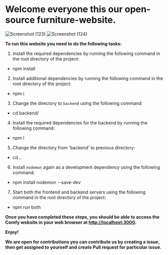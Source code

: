 ﻿# Welcome everyone this our open-source furniture-website.
![Screenshot (123)](https://user-images.githubusercontent.com/108757431/223523858-1d5ababb-e6fc-49b5-9c73-5c640309310f.png)
![Screenshot (124)](https://user-images.githubusercontent.com/108757431/223523951-10998606-12ee-4c49-8aab-a6797a788db1.png)



**To run this website you need to do the following tasks:**

1. Install the required dependencies by running the following command in the root directory of the project:

* npm install 


2. Install additional dependencies by running the following command in the root directory of the project:

* npm i 


3. Change the directory to `backend` using the following command:

* cd backend/ 


4. Install the required dependencies for the backend by running the following command:

* npm i 


5. Change the directory from 'backend' to previous directory:

* cd ..


6. Install `nodemon` again as a development dependency using the following command:

* npm install nodemon --save-dev 


7. Start both the frontend and backend servers using the following command in the root directory of the project:

* npm run both 



**Once you have completed these steps, you should be able to access the Comfy website in your web browser at [http://localhost:3000](http://localhost:3000).**

**Enjoy!**



**We are open for contributions you can contribute us by creating a issue, then get assigned  to yourself and create Pull request for particular issue.**
